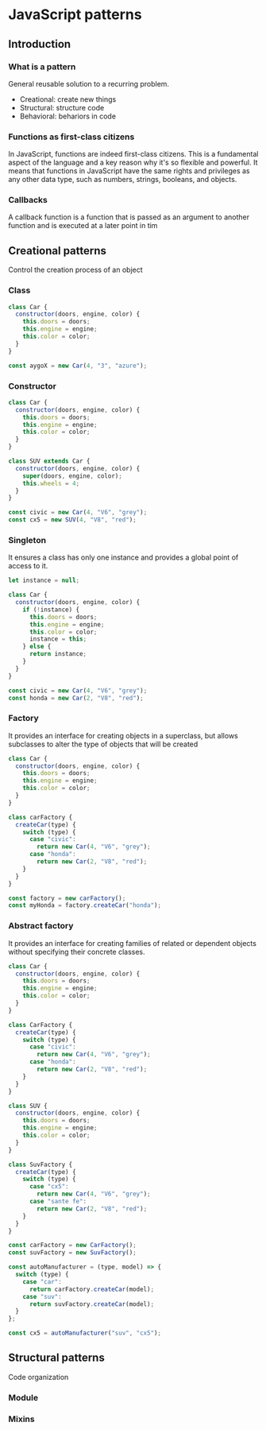 # JavaScript patterns

## Introduction

### What is a pattern

General reusable solution to a recurring problem.

- Creational: create new things
- Structural: structure code
- Behavioral: behariors in code

### Functions as first-class citizens

In JavaScript, functions are indeed first-class citizens. This is a fundamental aspect of the language and a key reason why it's so flexible and powerful. It means that functions in JavaScript have the same rights and privileges as any other data type, such as numbers, strings, booleans, and objects.

### Callbacks

A callback function is a function that is passed as an argument to another function and is executed at a later point in tim

## Creational patterns

Control the creation process of an object

### Class

```js
class Car {
  constructor(doors, engine, color) {
    this.doors = doors;
    this.engine = engine;
    this.color = color;
  }
}

const aygoX = new Car(4, "3", "azure");
```

### Constructor

```js
class Car {
  constructor(doors, engine, color) {
    this.doors = doors;
    this.engine = engine;
    this.color = color;
  }
}

class SUV extends Car {
  constructor(doors, engine, color) {
    super(doors, engine, color);
    this.wheels = 4;
  }
}

const civic = new Car(4, "V6", "grey");
const cx5 = new SUV(4, "V8", "red");
```

### Singleton

It ensures a class has only one instance and provides a global point of access to it.

```js
let instance = null;

class Car {
  constructor(doors, engine, color) {
    if (!instance) {
      this.doors = doors;
      this.engine = engine;
      this.color = color;
      instance = this;
    } else {
      return instance;
    }
  }
}

const civic = new Car(4, "V6", "grey");
const honda = new Car(2, "V8", "red");
```

### Factory

It provides an interface for creating objects in a superclass, but allows subclasses to alter the type of objects that will be created

```js
class Car {
  constructor(doors, engine, color) {
    this.doors = doors;
    this.engine = engine;
    this.color = color;
  }
}

class carFactory {
  createCar(type) {
    switch (type) {
      case "civic":
        return new Car(4, "V6", "grey");
      case "honda":
        return new Car(2, "V8", "red");
    }
  }
}

const factory = new carFactory();
const myHonda = factory.createCar("honda");
```

### Abstract factory

It provides an interface for creating families of related or dependent objects without specifying their concrete classes.

```js
class Car {
  constructor(doors, engine, color) {
    this.doors = doors;
    this.engine = engine;
    this.color = color;
  }
}

class CarFactory {
  createCar(type) {
    switch (type) {
      case "civic":
        return new Car(4, "V6", "grey");
      case "honda":
        return new Car(2, "V8", "red");
    }
  }
}

class SUV {
  constructor(doors, engine, color) {
    this.doors = doors;
    this.engine = engine;
    this.color = color;
  }
}

class SuvFactory {
  createCar(type) {
    switch (type) {
      case "cx5":
        return new Car(4, "V6", "grey");
      case "sante fe":
        return new Car(2, "V8", "red");
    }
  }
}

const carFactory = new CarFactory();
const suvFactory = new SuvFactory();

const autoManufacturer = (type, model) => {
  switch (type) {
    case "car":
      return carFactory.createCar(model);
    case "suv":
      return suvFactory.createCar(model);
  }
};

const cx5 = autoManufacturer("suv", "cx5");
```

## Structural patterns

Code organization

### Module

### Mixins